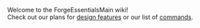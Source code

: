 Welcome to the ForgeEssentialsMain wiki!  
Check out our plans for [design features](https://github.com/ForgeEssentials/ForgeEssentialsMain/wiki/Design-Features) or our list of [commands](https://github.com/ForgeEssentials/ForgeEssentialsMain/wiki/Commands).